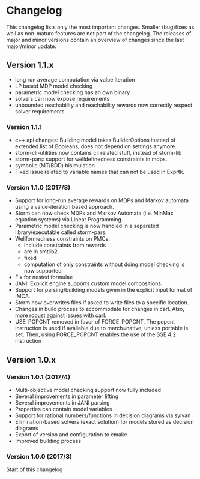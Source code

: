 Changelog
==============

This changelog lists only the most important changes. Smaller (bug)fixes as well as non-mature features are not part of the changelog.
The releases of major and minor versions contain an overview of changes since the last major/minor update.

Version 1.1.x
-------------
- long run average computation via value iteration
- LP based MDP model checking
- parametric model checking has an own binary
- solvers can now expose requirements
- unbounded reachability and reachability rewards now correctly respect solver requirements

### Version 1.1.1
- c++ api changes: Building model takes BuilderOptions instead of extended list of Booleans, does not depend on settings anymore.
- storm-cli-utilities now contains cli related stuff, instead of storm-lib
- storm-pars: support for welldefinedness constraints in mdps.
- symbolic (MT/BDD) bisimulation 
- Fixed issue related to variable names that can not be used in Exprtk.

### Version 1.1.0 (2017/8)

- Support for long-run average rewards on MDPs and Markov automata using a value-iteration based approach.
- Storm can now check MDPs and Markov Automata (i.e. MinMax equation systems) via Linear Programming.
- Parametric model checking is now handled in a separated library/executable called storm-pars.
- Wellformedness constraints on PMCs:
    * include constraints from rewards
    * are in smtlib2
    * fixed
    * computation of only constraints without doing model checking is now supported
- Fix for nested formulae
- JANI: Explicit engine supports custom model compositions.
- Support for parsing/building models given in the explicit input format of IMCA.
- Storm now overwrites files if asked to write files to a specific location.
- Changes in build process to accommodate for changes in carl. Also, more robust against issues with carl.
- USE_POPCNT removed in favor of FORCE_POPCNT. The popcnt instruction is used if available due to march=native, unless portable is set.
    Then, using FORCE_POPCNT enables the use of the SSE 4.2 instruction


Version 1.0.x
-------------

### Version 1.0.1 (2017/4)

- Multi-objective model checking support now fully included
- Several improvements in parameter lifting
- Several improvements in JANI parsing
- Properties can contain model variables
- Support for rational numbers/functions in decision diagrams via sylvan
- Elimination-based solvers (exact solution) for models stored as decision diagrams
- Export of version and configuration to cmake
- Improved building process

### Version 1.0.0 (2017/3)
Start of this changelog
